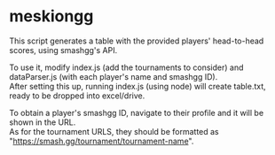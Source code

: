 # meskiongg

This script generates a table with the provided players' head-to-head scores, using smashgg's API.

To use it, modify index.js (add the tournaments to consider) and dataParser.js (with each player's name and smashgg ID).<br>
After setting this up, running index.js (using node) will create table.txt, ready to be dropped into excel/drive.

To obtain a player's smashgg ID, navigate to their profile and it will be shown in the URL.<br>
As for the tournament URLS, they should be formatted as "https://smash.gg/tournament/tournament-name".
